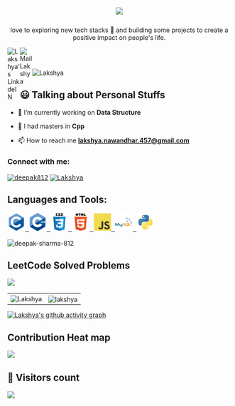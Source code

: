 <h1 align="center">
  <a href="https://git.io/typing-svg">
    <img src="https://readme-typing-svg.herokuapp.com/?lines=Hi+There!+👋;+Myself+Lakshya+Nawandhar!;&center=true&size=25">
  </a>
</h1>

<p align="center">love to exploring new tech stacks 🚀 and building some projects to create a positive impact on people's life.</p>
<a href="https://www.linkedin.com/in/lakshya-nawandhar-783a20190/" target="_blank">
  <img align="left" alt="Lakshya's LinkdeIN" width="28px" src="https://cdn.jsdelivr.net/npm/simple-icons@v3/icons/linkedin.svg" />
</a>

<a href="mailto:lakshya.nawandhar.457@gmail.com.com" target="_blank">
  <img align="left" alt="Mail Lakshya" width="28px" src="https://cdn.jsdelivr.net/npm/simple-icons@3.1.0/icons/gmail.svg" />
</a>
<br>
<br>

<p align="left"> <img src="https://komarev.com/ghpvc/?username=lakshyanawandar23&label=Profile%20views&color=0e75b6&style=flat" alt="Lakshya" /> </p>

## 😃 Talking about Personal Stuffs

- 🔭 I’m currently working on **Data Structure**

- 🌱 I had masters in **Cpp**

- 📫 How to reach me **lakshya.nawandhar.457@gmail.com**

<h3 align="left">Connect with me:</h3>
<p align="left">
<kbd><a href="https://www.codechef.com/users/lakshya23" target="blank"><img align="center" src="https://user-images.githubusercontent.com/111570269/200505313-cefd2bf4-6e47-4f23-9c27-3dfe8e729ff5.svg" alt="deepak812" height="30" width="30" /></a></kbd>
<kbd><a href="https://www.leetcode.com/user3746aH" target="blank"><img align="center" src="https://raw.githubusercontent.com/rahuldkjain/github-profile-readme-generator/master/src/images/icons/Social/leet-code.svg" alt="Lakshya" height="30" width="40" /></a></kbd>
</p>

## Languages and Tools:

<p align="left"><kbd> <a href="https://www.cprogramming.com/" target="_blank" rel="noreferrer"> <img src="https://raw.githubusercontent.com/devicons/devicon/master/icons/c/c-original.svg" alt="c" width="40" height="40"/> </a> </kbd><kbd> <a href="https://www.w3schools.com/cpp/" target="_blank" rel="noreferrer"> <img src="https://raw.githubusercontent.com/devicons/devicon/master/icons/cplusplus/cplusplus-original.svg" alt="cplusplus" width="40" height="40"/> </a> </kbd>
  <kbd><a href="https://www.w3schools.com/css/" target="_blank" rel="noreferrer"> <img src="https://raw.githubusercontent.com/devicons/devicon/master/icons/css3/css3-original-wordmark.svg" alt="css3" width="40" height="40"/> </a></kbd><kbd><a href="https://www.w3.org/html/" target="_blank" rel="noreferrer"> <img src="https://raw.githubusercontent.com/devicons/devicon/master/icons/html5/html5-original-wordmark.svg" alt="html5" width="40" height="40"/> </a> </kbd><kbd><a href="https://developer.mozilla.org/en-US/docs/Web/JavaScript" target="_blank" rel="noreferrer"> <img src="https://raw.githubusercontent.com/devicons/devicon/master/icons/javascript/javascript-original.svg" alt="javascript" width="40" height="40"/> </a></kbd><kbd> <a href="https://www.mysql.com/" target="_blank" rel="noreferrer"> <img src="https://raw.githubusercontent.com/devicons/devicon/master/icons/mysql/mysql-original-wordmark.svg" alt="mysql" width="40" height="40"/> </a></kbd><kbd> <a href="https://www.python.org" target="_blank" rel="noreferrer"> <img src="https://raw.githubusercontent.com/devicons/devicon/master/icons/python/python-original.svg" alt="python" width="40" height="40"/> </a> </kbd></p>

<p><img align="center" src="https://github-readme-stats.vercel.app/api/top-langs?username=deepak-812&show_icons=true&locale=en&layout=compact" alt="deepak-sharma-812" /></p>

## LeetCode Solved Problems

<p float="left">
  <img src="https://leetcard.jacoblin.cool/user3746aH?theme=dark&font=Adamina" width="418" />
</p>


<table>
   <tr>
      <td><img src="https://github-readme-stats.vercel.app/api?username=lakshyanawandar23&include_all_commits=true&count_private=true&show_icons=true&line_height=24&title_color=1963DB&icon_color=41B5AA&text_color=DBB6FF&bg_color=0,000000,130F40" alt="Lakshya" />
         <td><img align="center" src="https://github-readme-streak-stats.herokuapp.com/?user=lakshyanawandar23&theme=dark&line_height=23" alt="lakshya" /></td>
   </tr>
</table>

[![Lakshya's github activity graph](https://github-readme-activity-graph.cyclic.app/graph?username=lakshyanawandar23&theme=react)](https://github.com/lakshyanawandar23/github-readme-activity-graph)

## Contribution Heat map
<kbd>
<img src="https://raw.githubusercontent.com/lakshyanawandar23/lakshyanawandar23/output/github-contribution-grid-snake.svg" />
</kbd>


## 👀 Visitors count

<img src="https://profile-counter.glitch.me/lakshyanawandar23/count.svg" />
